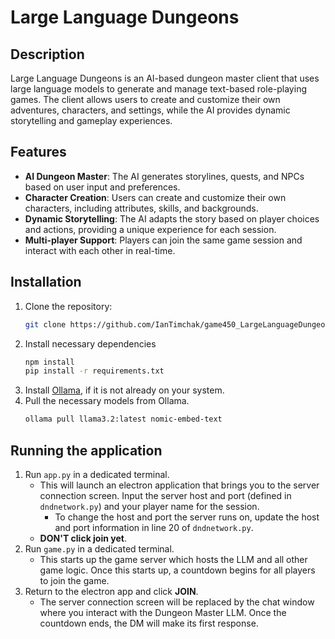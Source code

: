 # Large Language Dungeons

## Description
Large Language Dungeons is an AI-based dungeon master client that uses large language models to generate and manage text-based role-playing games. The client allows users to create and customize their own adventures, characters, and settings, while the AI provides dynamic storytelling and gameplay experiences.

## Features

- **AI Dungeon Master**: The AI generates storylines, quests, and NPCs based on user input and preferences.
- **Character Creation**: Users can create and customize their own characters, including attributes, skills, and backgrounds.
- **Dynamic Storytelling**: The AI adapts the story based on player choices and actions, providing a unique experience for each session.
- **Multi-player Support**: Players can join the same game session and interact with each other in real-time.



## Installation

1. Clone the repository:
   ```bash
   git clone https://github.com/IanTimchak/game450_LargeLanguageDungeon.git
2. Install necessary dependencies
   ```bash
   npm install
   pip install -r requirements.txt
3. Install [Ollama](https://ollama.com/), if it is not already on your system.
4. Pull the necessary models from Ollama.
   ```bash
   ollama pull llama3.2:latest nomic-embed-text
   ```

## Running the application
1. Run `app.py` in a dedicated terminal.
   - This will launch an electron application that brings you to the server connection screen. Input the server host and port (defined in `dndnetwork.py`) and your player name for the session.
     - To change the host and port the server runs on, update the host and port information in line 20 of `dndnetwork.py`.
   - **DON'T click join yet**.
2. Run `game.py` in a dedicated terminal.
   - This starts up the game server which hosts the LLM and all other game logic. Once this starts up, a countdown begins for all players to join the game.
3. Return to the electron app and click **JOIN**.
   - The server connection screen will be replaced by the chat window where you interact with the Dungeon Master LLM. Once the countdown ends, the DM will make its first response.